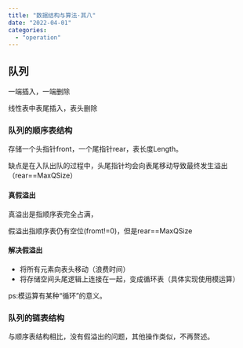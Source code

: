 ```yaml
---
title: "数据结构与算法·其八"
date: "2022-04-01"
categories:
  - "operation"
---
```


## 队列

一端插入，一端删除

线性表中表尾插入，表头删除

### 队列的顺序表结构

存储一个头指针front，一个尾指针rear，表长度Length。

缺点是在入队出队的过程中，头尾指针均会向表尾移动导致最终发生溢出（rear==MaxQSize）

#### 真假溢出

真溢出是指顺序表完全占满，

假溢出指顺序表仍有空位(fromt!=0)，但是rear==MaxQSize

#### 解决假溢出

- 将所有元素向表头移动（浪费时间）
- 将存储空间头尾逻辑上连接在一起，变成循环表（具体实现使用模运算）

ps:模运算有某种“循环”的意义。

### 队列的链表结构

与顺序表结构相比，没有假溢出的问题，其他操作类似，不再赘述。
